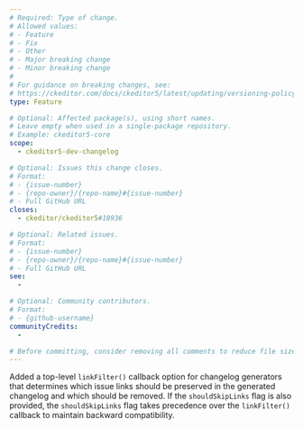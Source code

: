 ```yaml
---
# Required: Type of change.
# Allowed values:
# - Feature
# - Fix
# - Other
# - Major breaking change
# - Minor breaking change
#
# For guidance on breaking changes, see:
# https://ckeditor.com/docs/ckeditor5/latest/updating/versioning-policy.html#major-and-minor-breaking-changes
type: Feature

# Optional: Affected package(s), using short names.
# Leave empty when used in a single-package repository.
# Example: ckeditor5-core
scope:
  - ckeditor5-dev-changelog

# Optional: Issues this change closes.
# Format:
# - {issue-number}
# - {repo-owner}/{repo-name}#{issue-number}
# - Full GitHub URL
closes:
  - ckeditor/ckeditor5#18936

# Optional: Related issues.
# Format:
# - {issue-number}
# - {repo-owner}/{repo-name}#{issue-number}
# - Full GitHub URL
see:
  -

# Optional: Community contributors.
# Format:
# - {github-username}
communityCredits:
  -

# Before committing, consider removing all comments to reduce file size and enhance readability.
---
```


Added a top-level `linkFilter()` callback option for changelog generators that determines which issue links should be preserved in the generated changelog and which should be removed. If the `shouldSkipLinks` flag is also provided, the `shouldSkipLinks` flag takes precedence over the `linkFilter()` callback to maintain backward compatibility.
